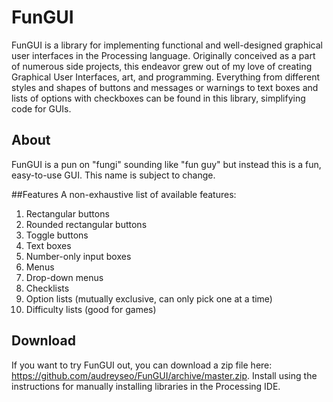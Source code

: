 # FunGUI
FunGUI is a library for implementing functional and well-designed graphical user interfaces in the Processing language. Originally conceived as a part of numerous side projects, this endeavor grew out of my love of creating Graphical User Interfaces, art, and programming. Everything from different styles and shapes of buttons and messages or warnings to text boxes and lists of options with checkboxes can be found in this library, simplifying code for GUIs.

## About
FunGUI is a pun on "fungi" sounding like "fun guy" but instead this is a fun, easy-to-use GUI. This name is subject to change.

##Features
A non-exhaustive list of available features:<br>
1. Rectangular buttons<br>
2. Rounded rectangular buttons<br>
3. Toggle buttons<br>
4. Text boxes<br>
5. Number-only input boxes<br>
6. Menus<br>
7. Drop-down menus<br>
8. Checklists<br>
9. Option lists (mutually exclusive, can only pick one at a time)<br>
10. Difficulty lists (good for games)<br>

## Download
If you want to try FunGUI out, you can download a zip file here: https://github.com/audreyseo/FunGUI/archive/master.zip. Install using the instructions for manually installing libraries in the Processing IDE.

